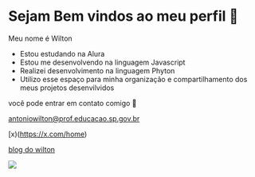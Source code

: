 # Sejam Bem vindos ao meu perfil  💙

Meu nome é Wilton 

+ Estou estudando na Alura
+ Estou me desenvolvendo na linguagem Javascript
+ Realizei desenvolvimento  na linguagem Phyton
+ Utilizo esse espaço para minha organização e compartilhamento dos meus projetos desenvilvidos

você pode entrar em contato comigo 📧

antoniowilton@prof.educacao.sp.gov.br

[x)(https://x.com/home)

[blog do wilton](https://wilton01.blogspot.com/)




![](https://media.tenor.com/dur8_lWhH2cAAAAM/crazy-cat-dancing-crazy-cat.gif)
